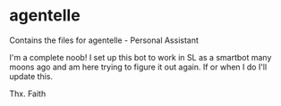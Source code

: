 # agentelle
Contains the files for agentelle - Personal Assistant

I'm a complete noob! I set up this bot to work in SL as a smartbot many moons ago and am here trying to figure it out again. If or when I do I'll update this.

Thx.
Faith
